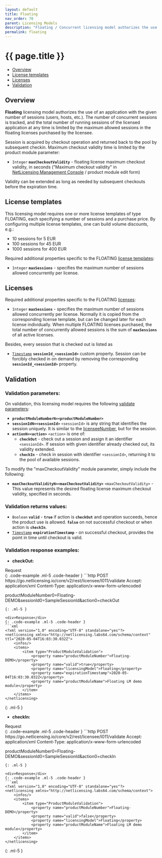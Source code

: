 ```yaml
---
layout: default
title: Floating
nav_order: 70
parent: Licensing Models
description: "Floating / Concurrent licensing model authorizes the use of an application with the given number of sessions"
permalink: floating
---
```


{{ page.title }}
========

-   [Overview](#overview)
-   [License templates](#license-templates)
-   [Licenses](#licenses)
-   [Validation](#validation)

Overview
--------

**Floating** licensing model authorizes the use of an application with the given number of sessions (users, hosts, etc.). The number of concurrent sessions is tracked, and the total number of running sessions of the licensed application at any time is limited by the maximum allowed sessions in the floating licenses purchased by the licensee.

Session is acquired by checkout operation and returned back to the pool by subsequent checkin. Maximum checkout validity time is limited by the product module parameter:

-   `Integer` **`maxCheckoutValidity`** - floating license maximum checkout validity, in seconds ("Maximum checkout validity" in <a href="https://l64.cc/nlUI" class="external-link">NetLicensing Management Console</a> / product module edit form)

Validity can be extended as long as needed by subsequent checkouts before the expiration time.

License templates
-----------------

This licensing model requires one or more license templates of type FLOATING, each specifying a number of sessions and a purchase price. By configuring multiple license templates, one can build volume discounts, e.g.:

-   10 sessions for 5 EUR
-   100 sessions for 45 EUR
-   1000 sessions for 400 EUR

Required additional properties specific to the FLOATING [license templates](object-model#license-template):

-   `Integer` **`maxSessions`** - specifies the maximum number of sessions allowed concurrently per license.

Licenses
--------

Required additional properties specific to the FLOATING [licenses](object-model#license):

-   `Integer` **`maxSessions`** - specifies the maximum number of sessions allowed concurrently per license. Normally it is copied from the corresponding license template, but can be changed later for each license individually. When multiple FLOATING licenses purchased, the total number of concurrently allowed sessions is the sum of **`maxSessions`** of all active licenses.

Besides, every session that is checked out is listed as

-   [`Timestamp`](restful-api#data-types) **`sessionId_<sessionId>`** custom property. Session can be forcibly checked in on demand by removing the corresponding **`sessionId_<sessionId>`** property.

Validation
----------

### Validation parameters:

On validation, this licensing model requires the following [validate parameters](licensee-services#validate-licensee):

-   **`productModuleNumberN=<productModuleNumber>`**
-   **`sessionIdN=<sessionId>`** `<sessionId>` is any string that identifies the session uniquely. It is similar to the [licenseeNumber](glossary), but for the session.
-   **`actionN=<action>`** `<action>` is one of:
    -   **`checkOut`** - check out a session and assign it an identifier `<sessionId>`. If session with given identifier already checked out, its validity extended.
    -   **`checkIn`** - check in session with identifier `<sessionId>`, returning it to the pool of available sessions.

To modify the "maxCheckoutValidity" module parameter, simply include the following:
-   **`maxCheckoutValidityN=<maxCheckoutValidity>`** `<maxCheckoutValidity>` - This value represents the desired floating license maximum checkout validity, specified in seconds.

### Validation returns values:

-   `Boolean` **`valid`** - **`true`** if action is **`checkOut`** and operation succeeds, hence the product use is allowed. **`false`** on not successful checkout or when action is **`checkIn`**.
-   [`Timestamp`](restful-api#data-types) **`expirationTimestamp`** - on successful checkout, provides the point in time until checkout is valid.

### Validation response examples:
-   **checkOut:**
<div>Request</div>
{: .code-example .ml-5 .code-header }
```http
POST https://go.netlicensing.io/core/v2/rest/licensee/I011/validate
Accept: application/xml
Content-Type: application/x-www-form-urlencoded

productModuleNumber0=Floating-DEMO&sessionId0=SampleSessionId&action0=checkOut
```
{: .ml-5 }

<div>Response</div>
{: .code-example .ml-5 .code-header }
```xml
<?xml version="1.0" encoding="UTF-8" standalone="yes"?>
<netlicensing xmlns="http://netlicensing.labs64.com/schema/context" ttl="2020-05-04T16:03:30.032Z">
    <infos/>
    <items>
        <item type="ProductModuleValidation">
            <property name="productModuleNumber">Floating-DEMO</property>
            <property name="valid">true</property>
            <property name="licensingModel">Floating</property>
            <property name="expirationTimestamp">2020-05-04T16:03:30.032Z</property>
            <property name="productModuleName">Floating LM demo module</property>
        </item>
    </items>
</netlicensing>
```
{: .ml-5 }

-   **checkIn:**
<div>Request</div>
{: .code-example .ml-5 .code-header }
```http
POST https://go.netlicensing.io/core/v2/rest/licensee/I011/validate
Accept: application/xml
Content-Type: application/x-www-form-urlencoded

productModuleNumber0=Floating-DEMO&sessionId0=SampleSessionId&action0=checkIn
```
{: .ml-5 }

<div>Response</div>
{: .code-example .ml-5 .code-header }
```xml
<?xml version="1.0" encoding="UTF-8" standalone="yes"?>
<netlicensing xmlns="http://netlicensing.labs64.com/schema/context">
    <infos/>
    <items>
        <item type="ProductModuleValidation">
            <property name="productModuleNumber">Floating-DEMO</property>
            <property name="valid">false</property>
            <property name="licensingModel">Floating</property>
            <property name="productModuleName">Floating LM demo module</property>
        </item>
    </items>
</netlicensing>
```
{: .ml-5 }
